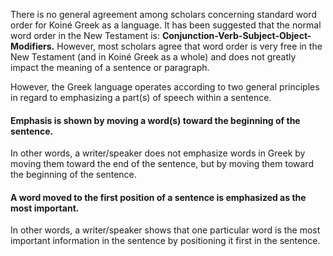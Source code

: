 There is no general agreement among scholars concerning standard word order for Koiné Greek as a language. It has been suggested that the normal word order in the New Testament is: **Conjunction-Verb-Subject-Object-Modifiers.** However, most scholars agree that word order is very free in the New Testament (and in Koiné Greek as a whole) and does not greatly impact the meaning of a sentence or paragraph.

However, the Greek language operates according to two general principles in regard to emphasizing a part(s) of speech within a sentence.

#### Emphasis is shown by moving a word(s) toward the beginning of the sentence.

In other words, a writer/speaker does not emphasize words in Greek by moving them toward the end of the sentence, but by moving them toward the beginning of the sentence.

#### A word moved to the first position of a sentence is emphasized as the most important.

In other words, a writer/speaker shows that one particular word is the most important information in the sentence by positioning it first in the sentence.